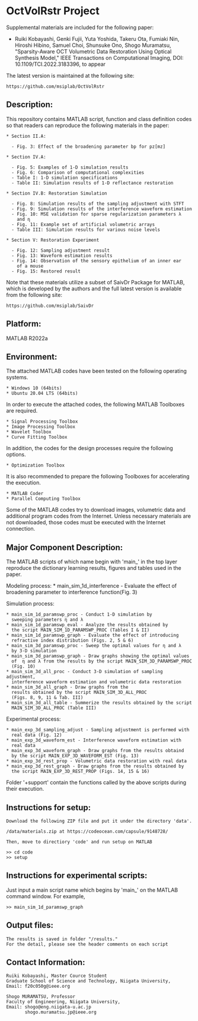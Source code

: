 # OctVolRstr Project

Supplemental materials are included for the following paper:

- Ruiki Kobayashi, Genki Fujii, Yuta Yoshida, Takeru Ota, Fumiaki Nin, 
  Hiroshi Hibino, Samuel Choi, Shunsuke Ono, Shogo Muramatsu,
  "Sparsity-Aware OCT Volumetric Data Restoration Using Optical Synthesis 
  Model," IEEE Transactions on Computational Imaging, 
  DOI: 10.1109/TCI.2022.3183396, to appear

The latest version is maintained at the following site:

	https://github.com/msiplab/OctVolRstr

## Description:

   This repository contains MATLAB script, function and class definition
   codes so that readers can reproduce the following materials in the
   paper:

    * Section II.A: 
    
      - Fig. 3: Effect of the broadening parameter bp for pz[mz]

    * Section IV.A: 

      - Fig. 5: Examples of 1-D simulation results 
      - Fig. 6: Comparison of computational complexities
      - Table I: 1-D simulation specifications
      - Table II: Simulation results of 1-D reflectance restoration 

    * Section IV.B: Restoration Simulation

      - Fig. 8: Simulation results of the sampling adjustment with STFT
      - Fig. 9: Simulation results of the interference waveform estimation
      - Fig. 10: MSE validation for sparse regularization parameters λ 
        and η
      - Fig. 11: Example set of artificial volumetric arrays
      - Table III: Simulation results for various noise levels

    * Section V: Restoration Experiment

      - Fig. 12: Sampling adjustment result
      - Fig. 13: Waveform estimation results
      - Fig. 14: Observation of the sensory epithelium of an inner ear 
        of a mouse
      - Fig. 15: Restored result
 
   Note that these materials utilize a subset of SaivDr Package for
   MATLAB, which is developed by the authors and the full latest
   version is available from the following site:

    https://github.com/msiplab/SaivDr

## Platform:

   MATLAB R2022a

## Environment:

   The attached MATLAB codes have been tested on the following
   operating systems.

    * Windows 10 (64bits) 
    * Ubuntu 20.04 LTS (64bits)

   In order to execute the attached codes, the following MATLAB
   Toolboxes are required.
   
    * Signal Processing Toolbox
    * Image Processing Toolbox
    * Wavelet Toolbox
    * Curve Fitting Toolbox

   In addition, the codes for the design processes require the
   following options.

    * Optimization Toolbox
    
   It is also recommended to prepare the following Toolboxes for
   accelerating the execution.

    * MATLAB Coder
    * Parallel Computing Toolbox

   Some of the MATLAB codes try to download images, volumetric data and
   additional program codes from the Internet. Unless necessary
   materials are not downloaded, those codes must be executed with the
   Internet connection. 

## Major Component Description:

   The MATLAB scripts of which name begin with 'main_' in the top
   layer reproduce the dictionary learning results, figures and
   tables used in the paper.

   Modeling process:
    * main_sim_1d_interference - Evaluate the effect of broadening parameter
      to interference function(Fig. 3)

   Simulation process:

    * main_sim_1d_paramswp_proc - Conduct 1-D simulation by 
      sweeping parameters η and λ      
    * main_sim_1d_paramswp_eval - Analyze the results obtained by 
      the script MAIN_SIM_1D_PARAMSWP_PROC (Tables I & II)
    * main_sim_1d_paramswp_graph - Evaluate the effect of introducing 
      refractive index distribution (Figs. 2, 5 & 6)
    * main_sim_3d_paramswp_proc - Sweep the optimal values for η and λ 
      by 3-D simulation
    * main_sim_3d_paramswp_graph - Draw graphs showing the optimal values
      of  η and λ from the results by the script MAIN_SIM_3D_PARAMSWP_PROC
      (Fig. 10)
    * main_sim_3d_all_proc - Conduct 3-D simulation of sampling adjustment, 
      interference waveform estimation and volumetric data restoration
    * main_sim_3d_all_graph - Draw graphs from the 
      results obtained by the script MAIN_SIM_3D_ALL_PROC
      (Figs. 8, 9, 11 & Tab. III)
    * main_sim_3d_all_table - Summerize the results obtained by the script 
      MAIN_SIM_3D_ALL_PROC (Table III)

   Experimental process:

    * main_exp_3d_sampling_adjust - Sampling adjustment is performed with 
      real data (Fig. 12)
    * main_exp_3d_waveform_est - Interference waveform estimation with 
      real data
    * main_exp_3d_waveform_graph - Draw graphs from the results obtaind
      by the script MAIN_EXP_3D_WAVEFORM_EST (Fig. 13)
    * main_exp_3d_rest_prop - Volumetric data restoration with real data
    * main_exp_3d_rest_graph - Draw graphs from the results obtained by 
      the script MAIN_EXP_3D_REST_PROP (Figs. 14, 15 & 16)

   Folder '+support' contain the functions called by
   the above scripts during their execution.

## Instructions for setup:
    Download the following ZIP file and put it under the directory 'data'.

    /data/materials.zip at https://codeocean.com/capsule/9148728/
    
    Then, move to directiory 'code' and run setup on MATLAB

    >> cd code
    >> setup

## Instructions for experimental scripts:

   Just input a main script name which begins by 'main_' on the MATLAB
   command window. For example,
 
    >> main_sim_1d_paramswp_graph

## Output files:
    The results is saved in folder "/results."
    For the detail, please see the header comments on each script

## Contact Information:
    Ruiki Kobayashi, Master Cource Student
    Graduate School of Science and Technology, Niigata University,
    Email: f20c050g@ieee.org

    Shogo MURAMATSU, Professor
    Faculty of Engineering, Niigata University,
    Email: shogo@eng.niigata-u.ac.jp
           shogo.muramatsu.jp@ieee.org
